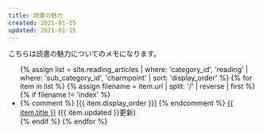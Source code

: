 ```yaml
---
title: 読書の魅力
created: 2021-01-15
updated: 2021-01-15
---
```

こちらは読書の魅力についてのメモになります。

<ul>
    {% assign list = site.reading_articles  | where: 'category_id', 'reading'
                                            | where: 'sub_category_id', 'charmpoint'
                                            | sort: 'display_order' %}
    {% for item in list %}
        {% assign filename = item.url | split: '/' | reverse | first %}
        {% if filename != 'index' %}
            <li>
            {% comment %}
            [{{ item.display_order }}]
            {% endcomment %}
            <a href="{{ item.url }}.html">{{ item.title }}</a> ({{ item.updated }}更新)
            </li>
        {% endif %}
    {% endfor %}
</ul>
